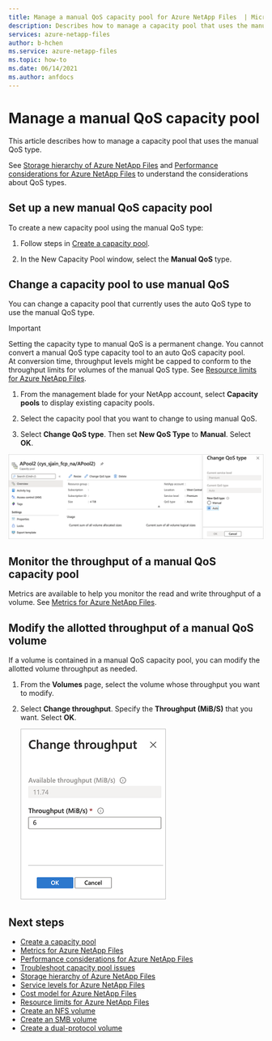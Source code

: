 ```yaml
---
title: Manage a manual QoS capacity pool for Azure NetApp Files  | Microsoft Docs
description: Describes how to manage a capacity pool that uses the manual QoS type, including setting up a manual QoS capacity pool and changing a capacity pool to use manual QoS.
services: azure-netapp-files
author: b-hchen
ms.service: azure-netapp-files
ms.topic: how-to
ms.date: 06/14/2021
ms.author: anfdocs
---
```

# Manage a manual QoS capacity pool

This article describes how to manage a capacity pool that uses the manual QoS type.  

See [Storage hierarchy of Azure NetApp Files](azure-netapp-files-understand-storage-hierarchy.md) and [Performance considerations for Azure NetApp Files](azure-netapp-files-performance-considerations.md) to understand the considerations about QoS types.  

## Set up a new manual QoS capacity pool 

To create a new capacity pool using the manual QoS type:

1. Follow steps in [Create a capacity pool](azure-netapp-files-set-up-capacity-pool.md).  

2. In the New Capacity Pool window, select the **Manual QoS** type.  

## <a name="change-to-qos"></a>Change a capacity pool to use manual QoS

You can change a capacity pool that currently uses the auto QoS type to use the manual QoS type.  

> [!IMPORTANT]
> Setting the capacity type to manual QoS is a permanent change. You cannot convert a manual QoS type capacity tool to an auto QoS capacity pool.  
> At conversion time, throughput levels might be capped to conform to the throughput limits for volumes of the manual QoS type. See [Resource limits for Azure NetApp Files](azure-netapp-files-resource-limits.md#resource-limits).

1. From the management blade for your NetApp account, select **Capacity pools** to display existing capacity pools.   
 
2.	Select the capacity pool that you want to change to using manual QoS.

3.	Select **Change QoS type**. Then set **New QoS Type** to **Manual**. Select **OK**. 

![Change QoS type](./media/manage-manual-qos-capacity-pool/change-qos-type.png)

## Monitor the throughput of a manual QoS capacity pool  

Metrics are available to help you monitor the read and write throughput of a volume.  See [Metrics for Azure NetApp Files](azure-netapp-files-metrics.md).  

## Modify the allotted throughput of a manual QoS volume 

If a volume is contained in a manual QoS capacity pool, you can modify the allotted volume throughput as needed.

1. From the **Volumes** page, select the volume whose throughput you want to modify.   

2. Select **Change throughput**. Specify the **Throughput (MiB/S)** that you want. Select **OK**. 

    ![Change QoS throughput](./media/manage-manual-qos-capacity-pool/change-qos-throughput.png)

## Next steps  

* [Create a capacity pool](azure-netapp-files-set-up-capacity-pool.md)
* [Metrics for Azure NetApp Files](azure-netapp-files-metrics.md)
* [Performance considerations for Azure NetApp Files](azure-netapp-files-performance-considerations.md)
* [Troubleshoot capacity pool issues](troubleshoot-capacity-pools.md)
* [Storage hierarchy of Azure NetApp Files](azure-netapp-files-understand-storage-hierarchy.md)
* [Service levels for Azure NetApp Files](azure-netapp-files-service-levels.md)
* [Cost model for Azure NetApp Files](azure-netapp-files-cost-model.md)
* [Resource limits for Azure NetApp Files](azure-netapp-files-resource-limits.md)
* [Create an NFS volume](azure-netapp-files-create-volumes.md)
* [Create an SMB volume](azure-netapp-files-create-volumes-smb.md)
* [Create a dual-protocol volume](create-volumes-dual-protocol.md)
